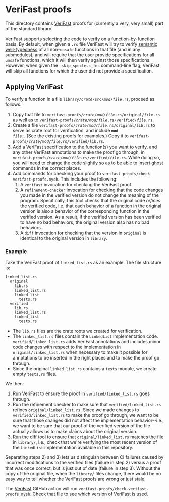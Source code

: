# VeriFast proofs

This directory contains [VeriFast](../doc/src/tools/verifast.md) proofs for (currently a very, very small) part of the standard library.

VeriFast supports selecting the code to verify on a function-by-function basis. By default, when given a `.rs` file VeriFast will try to verify [semantic well-typedness](https://verifast.github.io/verifast/rust-reference/non-unsafe-funcs.html) of all non-`unsafe` functions in that file (and in any submodules), and will require that the user provide specifications for all `unsafe` functions, which it will then verify against those specifications. However, when given the `-skip_specless_fns` command-line flag, VeriFast will skip all functions for which the user did not provide a specification.

## Applying VeriFast

To verify a function in a file <code>library/<i>crate</i>/src/<i>mod</i>/<i>file</i>.rs</code>, proceed as follows:
1. Copy that file to <code>verifast-proofs/<i>crate</i>/<i>mod</i>/<i>file</i>.rs/original/<i>file</i>.rs</code> as well as to <code>verifast-proofs/<i>crate</i>/<i>mod</i>/<i>file</i>.rs/verified/<i>file</i>.rs</code>.
2. Create a file <code>verifast-proofs/<i>crate</i>/<i>mod</i>/<i>file</i>.rs/original/lib.rs</code> to serve as crate root for verification, and include <code><b>mod</b> <i>file</i>;</code>. (See the existing proofs for examples.) Copy it to <code>verifast-proofs/<i>crate</i>/<i>mod</i>/<i>file</i>.rs/verified/lib.rs</code>.
2. Add a VeriFast specification to the function(s) you want to verify, and any other VeriFast annotations to make the proof go through, in <code>verifast-proofs/<i>crate</i>/<i>mod</i>/<i>file</i>.rs/verified/<i>file</i>.rs</code>. While doing so, you will need to change the code slightly so as to be able to insert ghost commands in the correct places. 
3. Add commands for checking your proof to `verifast-proofs/check-verifast-proofs.mysh`. This includes the following:
    1. A `verifast` invocation for checking the VeriFast proof.
    2. A `refinement-checker` invocation for checking that the code changes you made in the verified version do not change the meaning of the program. Specifically, this tool checks that the original code *refines* the verified code, i.e. that each behavior of a function in the original version is also a behavior of the corresponding function in the verified version. As a result, if the verified version has been verified to have no bad behaviors, the original version also has no bad behaviors.
    3. A `diff` invocation for checking that the version in `original` is identical to the original version in `library`.

### Example

Take the VeriFast proof of `linked_list.rs` as an example. The file structure is:

```
linked_list.rs
  original
    lib.rs
    linked_list.rs
    linked_list
      tests.rs
  verified
    lib.rs
    linked_list.rs
    linked_list
      tests.rs
```
- The `lib.rs` files are the crate roots we created for verification.
- The `linked_list.rs` files contain the `LinkedList` implementation code. `verified/linked_list.rs` adds VeriFast annotations and includes minor code changes with respect to the implementation in `original/linked_list.rs` when necessary to make it possible for annotations to be inserted in the right places and to make the proof go through.
- Since the original `linked_list.rs` contains a `tests` module, we create empty `tests.rs` files.

We then:
1. Run VeriFast to ensure the proof in `verified/linked_list.rs` goes through.
2. Run the refinement checker to make sure that `verified/linked_list.rs` refines `original/linked_list.rs`. Since we made changes to `verified/linked_list.rs` to make the proof go through, we want to be sure that those changes did not affect the implementation behavior--i.e., we want to be sure that our proof of the verified version of the file actually allows us to make claims about the original version.
3. Run the diff tool to ensure that `original/linked_list.rs` matches the file in `library/`, i.e., check that we're verifying the most recent version of the `LinkedList` implementation available in this repository.

Separating steps 2) and 3) lets us distinguish between CI failures caused by incorrect modifications to the verified files (failure in step 2) versus a proof that was once correct, but is just out of date (failure in step 3). Without the copy of the original file, when the `library/` files change, there would be no easy way to tell whether the VeriFast proofs are wrong or just stale.

The [VeriFast](../.github/workflows/verifast.yml) GitHub action will run `verifast-proofs/check-verifast-proofs.mysh`. Check that file to see which version of VeriFast is used.

